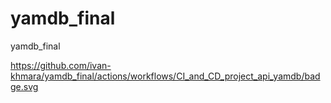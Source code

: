 # yamdb_final
yamdb_final

https://github.com/ivan-khmara/yamdb_final/actions/workflows/CI_and_CD_project_api_yamdb/badge.svg